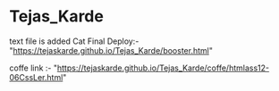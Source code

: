 # Tejas_Karde
text file is added
Cat Final Deploy:- "https://tejaskarde.github.io/Tejas_Karde/booster.html"


coffe link :- "https://tejaskarde.github.io/Tejas_Karde/coffe/htmlass12-06CssLer.html"
